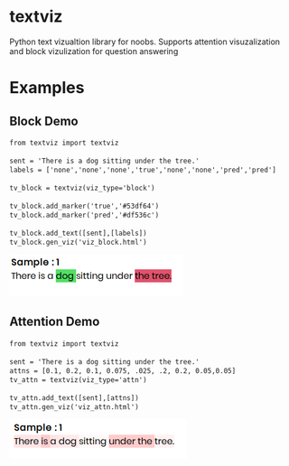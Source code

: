 # textviz
Python text vizualtion library for noobs. Supports attention visuzalization and block vizulization for question answering

# Examples

## Block Demo

    from textviz import textviz

    sent = 'There is a dog sitting under the tree.'
    labels = ['none','none','none','true','none','none','pred','pred']

    tv_block = textviz(viz_type='block')

    tv_block.add_marker('true','#53df64')
    tv_block.add_marker('pred','#df536c')

    tv_block.add_text([sent],[labels])
    tv_block.gen_viz('viz_block.html')
    
 ![](https://raw.githubusercontent.com/arijitx/textviz/master/examples/block.png)


## Attention Demo


    from textviz import textviz

    sent = 'There is a dog sitting under the tree.'
    attns = [0.1, 0.2, 0.1, 0.075, .025, .2, 0.2, 0.05,0.05]
    tv_attn = textviz(viz_type='attn')

    tv_attn.add_text([sent],[attns])
    tv_attn.gen_viz('viz_attn.html')

![](https://raw.githubusercontent.com/arijitx/textviz/master/examples/attn.png)
